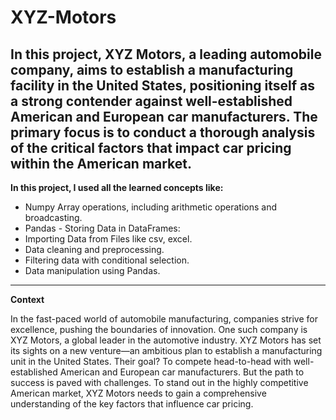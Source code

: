 # XYZ-Motors

In this project, XYZ Motors, a leading automobile company, aims to establish a manufacturing facility in the United States, positioning itself as a strong contender against well-established American and European car manufacturers. The primary focus is to conduct a thorough analysis of the critical factors that impact car pricing within the American market.
-----------------------------------------------------------------------------------------------------------------------------------------------------------------------------------------------------------------------------------------------------------------
**In this project, I used all the learned concepts like:**

- Numpy Array operations, including arithmetic operations and broadcasting.
- Pandas - Storing Data in DataFrames:
- Importing Data from Files like csv, excel.
- Data cleaning and preprocessing.
- Filtering data with conditional selection.
- Data manipulation using Pandas.
-----------------------------------------------------------------------------------------------------------------------------------------------------------------------------------------------------------------------------------------------------------------
**Context**

In the fast-paced world of automobile manufacturing, companies strive for excellence, pushing the boundaries of innovation. One such company is XYZ Motors, a global leader in the automotive industry. XYZ Motors has set its sights on a new venture—an ambitious plan to establish a manufacturing unit in the United States. Their goal? To compete head-to-head with well-established American and European car manufacturers.
But the path to success is paved with challenges. To stand out in the highly competitive American market, XYZ Motors needs to gain a comprehensive understanding of the key factors that influence car pricing.


